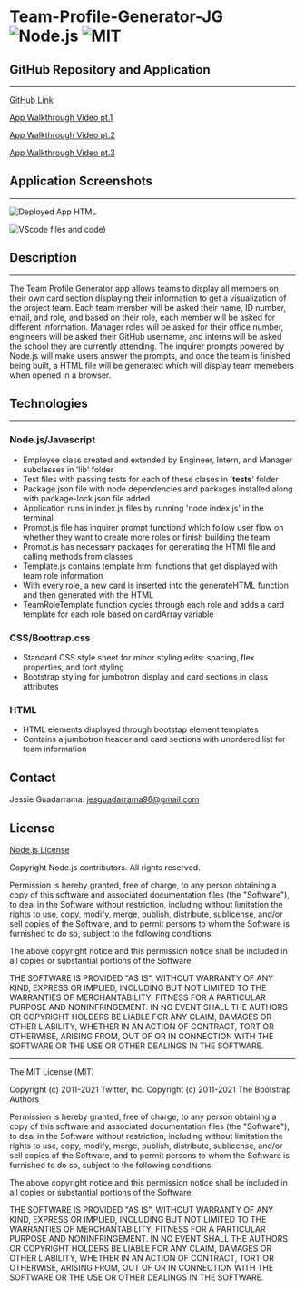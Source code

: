 # Team-Profile-Generator-JG ![Node.js](https://img.shields.io/badge/License-Node.js-blue.svg) ![MIT](https://img.shields.io/badge/License-MIT-red.svg)


## GitHub Repository and Application
---
[GitHub Link](https://github.com/JG-77/Team-Profile-Generator-JG.git)

[App Walkthrough Video pt.1](https://drive.google.com/file/d/15y6Kz4RF0EVUWa-Nn3ankfpDQiz8fxAT/view?usp=sharing)

[App Walkthrough Video pt.2](https://drive.google.com/file/d/1YLInjPzg_QyYGL9ZZmXvHU1Z-ADdu6bf/view?usp=sharing)

[App Walkthrough Video pt.3](https://drive.google.com/file/d/13VIcTMAqwS--vEz8PB118BfKmt16K8Mt/view?usp=sharing)

## Application Screenshots
---
![Deployed App HTML](https://user-images.githubusercontent.com/76461629/118380727-e6fe1600-b598-11eb-84f0-4d6f35c59de9.png)
 
![VScode files and code)](https://user-images.githubusercontent.com/76461629/118380737-f1201480-b598-11eb-965a-4f39fdbdfc03.png)

## Description
---
The Team Profile Generator app allows teams to display all members on their own card section displaying their information to get a visualization of the project team. Each team member will be asked their name, ID number, email, and role, and based on their role, each member will be asked for different information. Manager roles will be asked for their office number, engineers will be asked their GitHub username, and interns will be asked the school they are currently attending. The inquirer prompts powered by Node.js will make users answer the prompts, and once the team is finished being built, a HTML file will be generated which will display team memebers when opened in a browser.

## Technologies
---
### Node.js/Javascript

* Employee class created and extended by Engineer, Intern, and Manager subclasses in 'lib' folder
* Test files with passing tests for each of these clases in '__tests__' folder 
* Package.json file with node dependencies and packages installed along with package-lock.json file added
* Application runs in index.js files by running 'node index.js' in the terminal
* Prompt.js file has inquirer prompt functiond which follow user flow on whether they want to create more roles or finish building the team
* Prompt.js has necessary packages for generating the HTMl file and calling methods from classes
* Template.js contains template html functions that get displayed with team role information
* With every role, a new card is inserted into the generateHTML function and then generated with the HTML
* TeamRoleTemplate function cycles through each role and adds a card template for each role based on cardArray variable

### CSS/Boottrap.css

* Standard CSS style sheet for minor styling edits: spacing, flex properties, and font styling
* Bootstrap styling for jumbotron display and card sections in class attributes

### HTML

* HTML elements displayed through bootstap element templates
* Contains a jumbotron header and card sections with unordered list for team information



## Contact 
Jessie Guadarrama: <jesguadarrama98@gmail.com>

## License
[Node.js License](https://raw.githubusercontent.com/nodejs/node/master/LICENSE)

Copyright Node.js contributors. All rights reserved.

Permission is hereby granted, free of charge, to any person obtaining a copy
of this software and associated documentation files (the "Software"), to
deal in the Software without restriction, including without limitation the
rights to use, copy, modify, merge, publish, distribute, sublicense, and/or
sell copies of the Software, and to permit persons to whom the Software is
furnished to do so, subject to the following conditions:

The above copyright notice and this permission notice shall be included in
all copies or substantial portions of the Software.

THE SOFTWARE IS PROVIDED "AS IS", WITHOUT WARRANTY OF ANY KIND, EXPRESS OR
IMPLIED, INCLUDING BUT NOT LIMITED TO THE WARRANTIES OF MERCHANTABILITY,
FITNESS FOR A PARTICULAR PURPOSE AND NONINFRINGEMENT. IN NO EVENT SHALL THE
AUTHORS OR COPYRIGHT HOLDERS BE LIABLE FOR ANY CLAIM, DAMAGES OR OTHER
LIABILITY, WHETHER IN AN ACTION OF CONTRACT, TORT OR OTHERWISE, ARISING
FROM, OUT OF OR IN CONNECTION WITH THE SOFTWARE OR THE USE OR OTHER DEALINGS
IN THE SOFTWARE.

---
The MIT License (MIT)

Copyright (c) 2011-2021 Twitter, Inc.
Copyright (c) 2011-2021 The Bootstrap Authors

Permission is hereby granted, free of charge, to any person obtaining a copy
of this software and associated documentation files (the "Software"), to deal
in the Software without restriction, including without limitation the rights
to use, copy, modify, merge, publish, distribute, sublicense, and/or sell
copies of the Software, and to permit persons to whom the Software is
furnished to do so, subject to the following conditions:

The above copyright notice and this permission notice shall be included in
all copies or substantial portions of the Software.

THE SOFTWARE IS PROVIDED "AS IS", WITHOUT WARRANTY OF ANY KIND, EXPRESS OR
IMPLIED, INCLUDING BUT NOT LIMITED TO THE WARRANTIES OF MERCHANTABILITY,
FITNESS FOR A PARTICULAR PURPOSE AND NONINFRINGEMENT. IN NO EVENT SHALL THE
AUTHORS OR COPYRIGHT HOLDERS BE LIABLE FOR ANY CLAIM, DAMAGES OR OTHER
LIABILITY, WHETHER IN AN ACTION OF CONTRACT, TORT OR OTHERWISE, ARISING FROM,
OUT OF OR IN CONNECTION WITH THE SOFTWARE OR THE USE OR OTHER DEALINGS IN
THE SOFTWARE.
